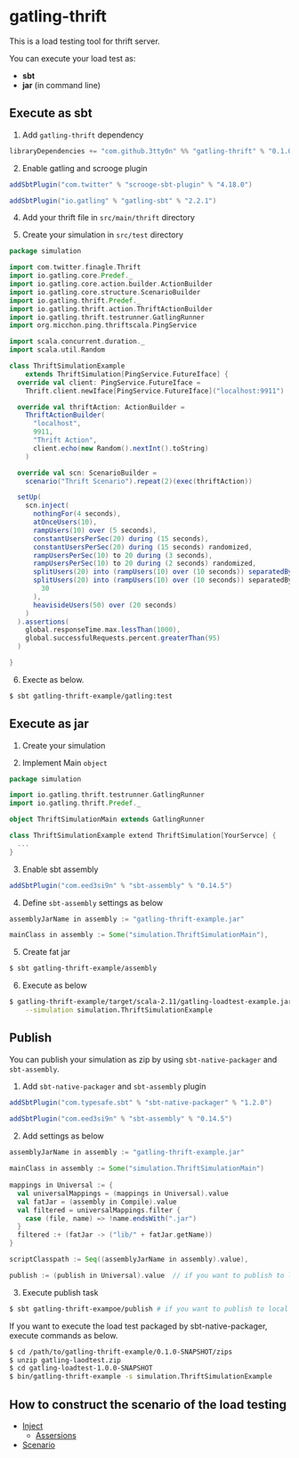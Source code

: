 # gatling-thrift

This is a load testing tool for thrift server.

You can execute your load test as:
 - **sbt**
 - **jar** (in command line)

## Execute as sbt

1. Add `gatling-thrift` dependency

```scala
libraryDependencies += "com.github.3tty0n" %% "gatling-thrift" % "0.1.0-SNAPSHOT"
```

2. Enable gatling and scrooge plugin

```scala
addSbtPlugin("com.twitter" % "scrooge-sbt-plugin" % "4.18.0")

addSbtPlugin("io.gatling" % "gatling-sbt" % "2.2.1")
```

4. Add your thrift file in `src/main/thrift` directory

5. Create your simulation in `src/test` directory

``` scala
package simulation

import com.twitter.finagle.Thrift
import io.gatling.core.Predef._
import io.gatling.core.action.builder.ActionBuilder
import io.gatling.core.structure.ScenarioBuilder
import io.gatling.thrift.Predef._
import io.gatling.thrift.action.ThriftActionBuilder
import io.gatling.thrift.testrunner.GatlingRunner
import org.micchon.ping.thriftscala.PingService

import scala.concurrent.duration._
import scala.util.Random

class ThriftSimulationExample
    extends ThriftSimulation[PingService.FutureIface] {
  override val client: PingService.FutureIface =
    Thrift.client.newIface[PingService.FutureIface]("localhost:9911")

  override val thriftAction: ActionBuilder =
    ThriftActionBuilder(
      "localhost",
      9911,
      "Thrift Action",
      client.echo(new Random().nextInt().toString)
    )

  override val scn: ScenarioBuilder =
    scenario("Thrift Scenario").repeat(2)(exec(thriftAction))

  setUp(
    scn.inject(
      nothingFor(4 seconds),
      atOnceUsers(10),
      rampUsers(10) over (5 seconds),
      constantUsersPerSec(20) during (15 seconds),
      constantUsersPerSec(20) during (15 seconds) randomized,
      rampUsersPerSec(10) to 20 during (3 seconds),
      rampUsersPerSec(10) to 20 during (2 seconds) randomized,
      splitUsers(20) into (rampUsers(10) over (10 seconds)) separatedBy (10 seconds),
      splitUsers(20) into (rampUsers(10) over (10 seconds)) separatedBy atOnceUsers(
        30
      ),
      heavisideUsers(50) over (20 seconds)
    )
  ).assertions(
    global.responseTime.max.lessThan(1000),
    global.successfulRequests.percent.greaterThan(95)
  )

}
```

6. Execte as below.

``` bash
$ sbt gatling-thrift-example/gatling:test
```

## Execute as jar

1. Create your simulation

2. Implement Main `object`


``` scala
package simulation

import io.gatling.thrift.testrunner.GatlingRunner
import io.gatling.thrift.Predef._

object ThriftSimulationMain extends GatlingRunner

class ThriftSimulationExample extend ThriftSimulation[YourServce] {
  ...
}
```

3. Enable sbt assembly

``` scala
addSbtPlugin("com.eed3si9n" % "sbt-assembly" % "0.14.5")
```

4. Define `sbt-assembly` settings as below

``` scala
assemblyJarName in assembly := "gatling-thrift-example.jar"

mainClass in assembly := Some("simulation.ThriftSimulationMain"),
```

5. Create fat jar

``` bash
$ sbt gatling-thrift-example/assembly
```

6. Execute as below

``` bash
$ gatling-thrift-example/target/scala-2.11/gatling-loadtest-example.jar \
    --simulation simulation.ThriftSimulationExample
```

## Publish

You can publish your simulation as zip by using `sbt-native-packager` and `sbt-assembly`.

1. Add `sbt-native-packager` and `sbt-assembly` plugin

``` scala
addSbtPlugin("com.typesafe.sbt" % "sbt-native-packager" % "1.2.0")

addSbtPlugin("com.eed3si9n" % "sbt-assembly" % "0.14.5")
```

2. Add settings as below

``` scala
assemblyJarName in assembly := "gatling-thrift-example.jar"
 
mainClass in assembly := Some("simulation.ThriftSimulationMain")
 
mappings in Universal := {
  val universalMappings = (mappings in Universal).value
  val fatJar = (assembly in Compile).value
  val filtered = universalMappings.filter {
    case (file, name) => !name.endsWith(".jar")
  }
  filtered :+ (fatJar -> ("lib/" + fatJar.getName))
}

scriptClasspath := Seq((assemblyJarName in assembly).value),

publish := (publish in Universal).value  // if you want to publish to local repository, add `publishLocal := (publish in Universal).value`
```

3. Execute publish task

``` bash
$ sbt gatling-thrift-exampoe/publish # if you want to publish to local repository, execute `sbt gatling-thrift-example/publishLocal`
```

If you want to execute the load test packaged by sbt-native-packager, execute commands as below.

``` bash
$ cd /path/to/gatling-thrift-example/0.1.0-SNAPSHOT/zips
$ unzip gatling-laodtest.zip
$ cd gatling-loadtest-1.0.0-SNAPSHOT
$ bin/gatling-thrift-example -s simulation.ThriftSimulationExample
```

## How to construct the scenario of the load testing

- [Inject](http://gatling.io/docs/current/general/simulation_setup/)
  - [Assersions](http://gatling.io/docs/current/general/assertions/#assertions)
- [Scenario](http://gatling.io/docs/current/general/scenario/)

